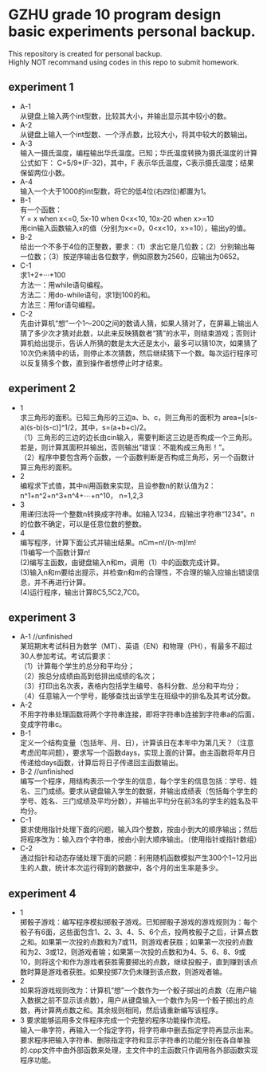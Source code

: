 GZHU grade 10 program design basic experiments personal backup.  
======
This repository is created for personal backup.  
Highly NOT recommand using codes in this repo to submit homework.  

experiment 1  
----
* A-1  
    从键盘上输入两个int型数，比较其大小，并输出显示其中较小的数。  
* A-2  
    从键盘上输入一个int型数、一个浮点数，比较大小，将其中较大的数输出。  
* A-3  
    输入一摄氏温度，编程输出华氏温度。已知；华氏温度转换为摄氏温度的计算公式如下： C=5/9*(F-32)，其中，F 表示华氏温度，C表示摄氏温度；结果保留两位小数。  
* A-4  
    输入一个大于1000的int型数，将它的低4位(右四位)都置为1。  
* B-1  
    有一个函数：  
Y = x when x<=0, 5x-10 when 0<x<10, 10x-20 when x>=10  
    用cin输入函数输入x的值（分别为x<=0，0<x<10，x>=10），输出y的值。  
* B-2  
    给出一个不多于4位的正整数，要求：（1）求出它是几位数；（2）分别输出每一位数；（3）按逆序输出各位数字，例如原数为2560，应输出为0652。  
* C-1  
  求1+2+···+100    
  方法一：用while语句编程。  
  方法二：用do-while语句，求1到100的和。  
  方法三：用for语句编程。  
* C-2  
  先由计算机“想”一个1～200之间的数请人猜，如果人猜对了，在屏幕上输出人猜了多少次才猜对此数，以此来反映猜数者“猜”的水平，则结束游戏；否则计算机给出提示，告诉人所猜的数是太大还是太小，最多可以猜10次，如果猜了10次仍未猜中的话，则停止本次猜数，然后继续猜下一个数。每次运行程序可以反复猜多个数，直到操作者想停止时才结束。
  
experiment 2  
-----
* 1  
    求三角形的面积。已知三角形的三边a、b、c，则三角形的面积为 area=[s(s-a)(s-b)(s-c)]^1/2，其中，s=(a+b+c)/2。  
    （1）三角形的三边的边长由cin输入，需要判断这三边是否构成一个三角形。若是，则计算其面积并输出，否则输出“错误：不能构成三角形！”。  
    （2）程序中要包含两个函数，一个函数判断是否构成三角形，另一个函数计算三角形的面积。  
* 2  
  编程求下式值，其中ni用函数来实现，且设参数n的默认值为2：n^1+n^2+n^3+n^4+⋯+n^10， n=1,2,3  
* 3  
  用递归法将一个整数n转换成字符串。如输入1234，应输出字符串“1234”。n的位数不确定，可以是任意位数的整数。  
* 4  
  编写程序，计算下面公式并输出结果。nCm=n!/(n-m)!m!  
  (1)编写一个函数计算n!  
  (2)编写主函数，由键盘输入n和m，调用（1）中的函数完成计算。  
  (3)输入n和m要给出提示，并检查n和m的合理性，不合理的输入应输出错误信息，并不再进行计算。  
  (4)运行程序，输出计算8C5,5C2,7C0。
  
experiment 3  
------
* A-1 //unfinished  
  某班期末考试科目为数学（MT）、英语（EN）和物理（PH），有最多不超过30人参加考试。考试后要求：  
  （1）计算每个学生的总分和平均分；  
  （2）按总分成绩由高到低排出成绩的名次；  
  （3）打印出名次表，表格内包括学生编号、各科分数、总分和平均分；  
  （4）任意输入一个学号，能够查找出该学生在班级中的排名及其考试分数。  
* A-2  
  不用字符串处理函数将两个字符串连接，即将字符串b连接到字符串a的后面，变成字符串c。  
* B-1  
  定义一个结构变量（包括年、月、日），计算该日在本年中为第几天？（注意考虑闰年问题），要求写一个函数days，实现上面的计算。由主函数将年月日传递给days函数，计算后将日子传递回主函数输出。  
* B-2 //unfinished  
  编写一个程序，用结构表示一个学生的信息，每个学生的信息包括：学号、姓名、三门成绩。要求从键盘输入学生的数据，并输出成绩表（包括每个学生的学号、姓名、三门成绩及平均分数），并输出平均分在前3名的学生的姓名及平均分。  
* C-1  
  要求使用指针处理下面的问题，输入四个整数，按由小到大的顺序输出；然后将程序改为：输入四个字符串，按由小到大顺序输出。（使用指针或指针数组）  
* C-2  
  通过指针和动态存储处理下面的问题：利用随机函数模拟产生300个1~12月出生的人数，统计本次运行得到的数据中，各个月的出生率是多少。
  
experiment 4  
----
* 1  
  掷骰子游戏：编写程序模拟掷骰子游戏。已知掷骰子游戏的游戏规则为：每个骰子有6面，这些面包含1、2、3、4、5、6个点，投两枚骰子之后，计算点数之和。如果第一次投的点数和为7或11，则游戏者获胜；如果第一次投的点数和为2、3或12，则游戏者输；如果第一次投的点数和为4、5、6、8、9或10，则将这个和作为游戏者获胜需要掷出的点数，继续投骰子，直到赚到该点数时算是游戏者获胜。如果投掷7次仍未赚到该点数，则游戏者输。  
* 2  
  如果将游戏规则改为：计算机“想”一个数作为一个骰子掷出的点数（在用户输入数据之前不显示该点数），用户从键盘输入一个数作为另一个骰子掷出的点数，再计算两点数之和。其余规则相同，然后请重新编写该程序。  
* 3
  要求能够运用多文件程序完成一个完整的程序功能操作流程。  
  输入一串字符，再输入一个指定字符，将字符串中删去指定字符再显示出来。要求程序把输入字符串、删除指定字符和显示字符串的功能分别在各自单独的.cpp文件中由外部函数来处理，主文件中的主函数只作调用各外部函数实现程序功能。  
